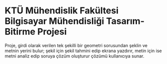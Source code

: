 # KTÜ Mühendislik Fakültesi Bilgisayar Mühendisliği Tasarım-Bitirme Projesi

Proje, girdi olarak verilen tek şekilli bir geometri sorusundan şeklin ve metnin yerini bulur; şekil için şekil tahmini edip ekrana yazdırır, metin için ise metni analiz edip soruya çözüm oluşturur çözümü kullanıcıya sunar.
